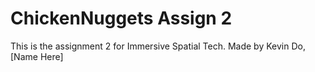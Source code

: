 # ChickenNuggets Assign 2
 This is the assignment 2 for Immersive Spatial Tech. Made by Kevin Do, [Name Here]
